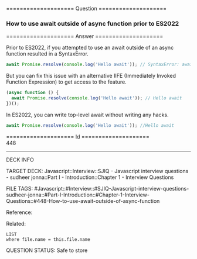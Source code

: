 ==================== Question ====================  

### How to use await outside of async function prior to ES2022  

==================== Answer ====================  

Prior to ES2022, if you attempted to use an await outside of an async function
resulted in a SyntaxError.

```javascript
await Promise.resolve(console.log('Hello await')); // SyntaxError: await is only valid in async function
```

But you can fix this issue with an alternative IIFE (Immediately Invoked
Function Expression) to get access to the feature.

```javascript
(async function () {
  await Promise.resolve(console.log('Hello await')); // Hello await
})();
```

In ES2022, you can write top-level await without writing any hacks.

```javascript
await Promise.resolve(console.log('Hello await')); //Hello await
```

==================== Id ====================  
448

---

DECK INFO

TARGET DECK: Javascript::Interview::SJIQ - Javascript interview questions - sudheer jonna::Part I - Introduction::Chapter 1 - Interview Questions

FILE TAGS: #Javascript::#Interview::#SJIQ-Javascript-interview-questions-sudheer-jonna::#Part-I-Introduction::#Chapter-1-Interview-Questions::#448-How-to-use-await-outside-of-async-function

Reference:

Related:

```dataview
LIST
where file.name = this.file.name
```

QUESTION STATUS: Safe to store
